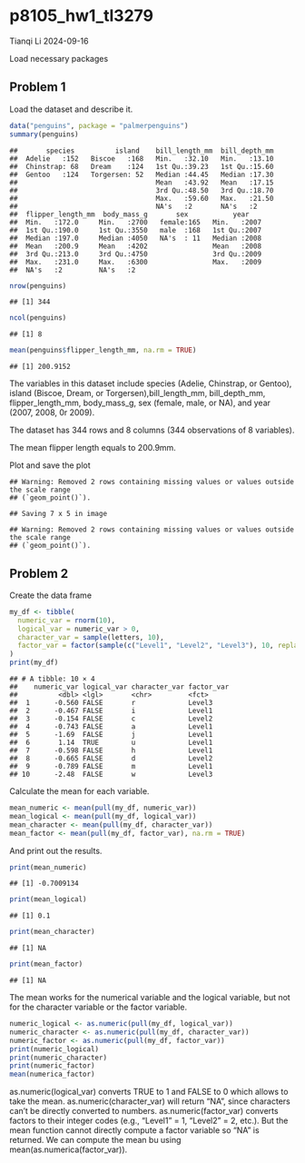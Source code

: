 p8105_hw1_tl3279
================
Tianqi Li
2024-09-16

Load necessary packages

## Problem 1

Load the dataset and describe it.

``` r
data("penguins", package = "palmerpenguins")
summary(penguins)
```

    ##       species          island    bill_length_mm  bill_depth_mm  
    ##  Adelie   :152   Biscoe   :168   Min.   :32.10   Min.   :13.10  
    ##  Chinstrap: 68   Dream    :124   1st Qu.:39.23   1st Qu.:15.60  
    ##  Gentoo   :124   Torgersen: 52   Median :44.45   Median :17.30  
    ##                                  Mean   :43.92   Mean   :17.15  
    ##                                  3rd Qu.:48.50   3rd Qu.:18.70  
    ##                                  Max.   :59.60   Max.   :21.50  
    ##                                  NA's   :2       NA's   :2      
    ##  flipper_length_mm  body_mass_g       sex           year     
    ##  Min.   :172.0     Min.   :2700   female:165   Min.   :2007  
    ##  1st Qu.:190.0     1st Qu.:3550   male  :168   1st Qu.:2007  
    ##  Median :197.0     Median :4050   NA's  : 11   Median :2008  
    ##  Mean   :200.9     Mean   :4202                Mean   :2008  
    ##  3rd Qu.:213.0     3rd Qu.:4750                3rd Qu.:2009  
    ##  Max.   :231.0     Max.   :6300                Max.   :2009  
    ##  NA's   :2         NA's   :2

``` r
nrow(penguins)
```

    ## [1] 344

``` r
ncol(penguins)
```

    ## [1] 8

``` r
mean(penguins$flipper_length_mm, na.rm = TRUE)
```

    ## [1] 200.9152

The variables in this dataset include species (Adelie, Chinstrap, or
Gentoo), island (Biscoe, Dream, or Torgersen),bill_length_mm,
bill_depth_mm, flipper_length_mm, body_mass_g, sex (female, male, or
NA), and year (2007, 2008, 0r 2009).

The dataset has 344 rows and 8 columns (344 observations of 8
variables).

The mean flipper length equals to 200.9mm.

Plot and save the plot

    ## Warning: Removed 2 rows containing missing values or values outside the scale range
    ## (`geom_point()`).

    ## Saving 7 x 5 in image

    ## Warning: Removed 2 rows containing missing values or values outside the scale range
    ## (`geom_point()`).

## Problem 2

Create the data frame

``` r
my_df <- tibble(
  numeric_var = rnorm(10),
  logical_var = numeric_var > 0,
  character_var = sample(letters, 10),
  factor_var = factor(sample(c("Level1", "Level2", "Level3"), 10, replace = TRUE))
)
print(my_df)
```

    ## # A tibble: 10 × 4
    ##    numeric_var logical_var character_var factor_var
    ##          <dbl> <lgl>       <chr>         <fct>     
    ##  1      -0.560 FALSE       r             Level3    
    ##  2      -0.467 FALSE       i             Level1    
    ##  3      -0.154 FALSE       c             Level2    
    ##  4      -0.743 FALSE       a             Level1    
    ##  5      -1.69  FALSE       j             Level1    
    ##  6       1.14  TRUE        u             Level1    
    ##  7      -0.598 FALSE       h             Level1    
    ##  8      -0.665 FALSE       d             Level2    
    ##  9      -0.789 FALSE       m             Level1    
    ## 10      -2.48  FALSE       w             Level3

Calculate the mean for each variable.

``` r
mean_numeric <- mean(pull(my_df, numeric_var))
mean_logical <- mean(pull(my_df, logical_var))
mean_character <- mean(pull(my_df, character_var))
mean_factor <- mean(pull(my_df, factor_var), na.rm = TRUE)
```

And print out the results.

``` r
print(mean_numeric)
```

    ## [1] -0.7009134

``` r
print(mean_logical)
```

    ## [1] 0.1

``` r
print(mean_character)
```

    ## [1] NA

``` r
print(mean_factor)
```

    ## [1] NA

The mean works for the numerical variable and the logical variable, but
not for the character variable or the factor variable.

``` r
numeric_logical <- as.numeric(pull(my_df, logical_var))
numeric_character <- as.numeric(pull(my_df, character_var))
numeric_factor <- as.numeric(pull(my_df, factor_var))
print(numeric_logical)
print(numeric_character)
print(numeric_factor)
mean(numerica_factor)
```

as.numeric(logical_var) converts TRUE to 1 and FALSE to 0 which allows
to take the mean. as.numeric(character_var) will return “NA”, since
characters can’t be directly converted to numbers.
as.numeric(factor_var) converts factors to their integer codes (e.g.,
“Level1” = 1, “Level2” = 2, etc.). But the mean function cannot directly
compute a factor variable so “NA” is returned. We can compute the mean
bu using mean(as.numerica(factor_var)).
